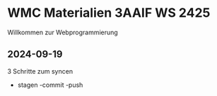 # WMC Materialien 3AAIF WS 2425

Willkommen zur Webprogrammierung

## 2024-09-19
3 Schritte zum syncen

- stagen
-commit
-push